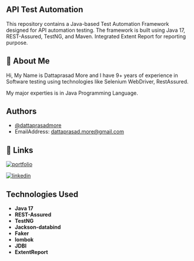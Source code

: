 ## API Test Automation

This repository contains a Java-based Test Automation Framework designed for API automation testing. The framework is built using Java 17, REST-Assured, TestNG, and Maven.
Integrated Extent Report for reporting purpose.

## 🚀 About Me
Hi, My Name is Dattaprasad More and I have 9+ years of experience in Software testing using technologies like Selenium WebDriver, RestAssured.

My major experties is in Java Programming Language. 

## Authors

- [@dattaprasadmore](https://github.com/dattaprasadmore)
- EmailAddress: dattaprasad.more@gmail.com


## 🔗 Links
[![portfolio](https://img.shields.io/badge/my_portfolio-000?style=for-the-badge&logo=ko-fi&logoColor=white)](https://github.com/dattaprasadmore)

[![linkedin](https://img.shields.io/badge/linkedin-0A66C2?style=for-the-badge&logo=linkedin&logoColor=white)](https://www.linkedin.com/in/dattaprasad-more-1b346618)

## Technologies Used
- **Java 17**
- **REST-Assured**
- **TestNG**
- **Jackson-databind**
- **Faker**
- **lombok**
- **JDBI**
- **ExtentReport**
